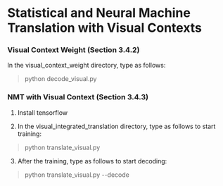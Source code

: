 # Statistical and Neural Machine Translation with Visual Contexts

### Visual Context Weight (Section 3.4.2) 
In the visual_context_weight directory, type as follows:
> python decode_visual.py


### NMT with Visual Context (Section 3.4.3) 
1. Install tensorflow 

2. In the visual_integrated_translation directory, type as follows to start training:
> python translate_visual.py 

3. After the training, type as follows to start decoding:
> python translate_visual.py --decode